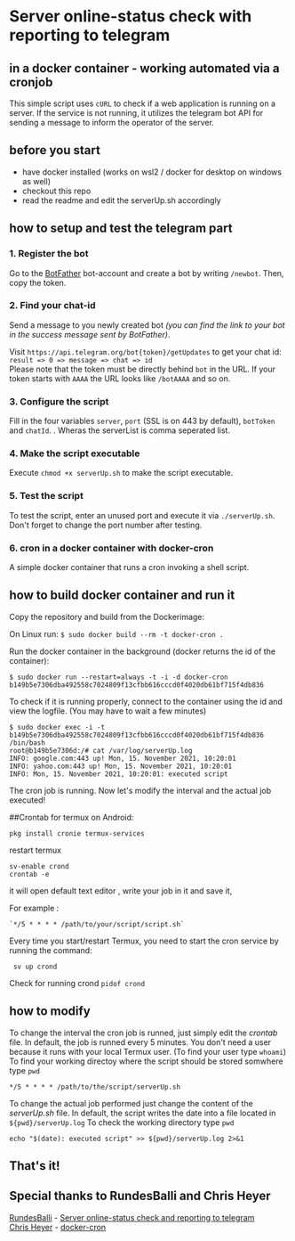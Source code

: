 # Server online-status check with reporting to telegram
##  in a docker container - working automated via a cronjob

This simple script uses `cURL` to check if a web application is running on a server. If the service is not running, it utilizes the telegram bot API for sending a message to inform the operator of the server.  


## before you start

- have docker installed (works on wsl2 / docker for desktop on windows as well)
- checkout this repo
- read the readme and edit the serverUp.sh accordingly


## how to setup and test the telegram part

### 1. Register the bot
Go to the [BotFather](https://t.me/botfather) bot-account and create a bot by writing `/newbot`. Then, copy the token.

### 2. Find your chat-id
Send a message to you newly created bot *(you can find the link to your bot in the success message sent by BotFather)*.  

Visit `https://api.telegram.org/bot{token}/getUpdates` to get your chat id: `result => 0 => message => chat => id`  
Please note that the token must be directly behind `bot` in the URL. If your token starts with `AAAA` the URL looks like `/botAAAA` and so on.  

### 3. Configure the script
Fill in the four variables `server`, `port` (SSL is on 443 by default), `botToken` and `chatId`. . Wheras the serverList is comma seperated list.

### 4. Make the script executable
Execute `chmod +x serverUp.sh` to make the script executable.

### 5. Test the script
To test the script, enter an unused port and execute it via `./serverUp.sh`. Don't forget to change the port number after testing.

### 6. cron in a docker container with docker-cron
A simple docker container that runs a cron invoking a shell script.

## how to build docker container and run it
Copy the repository and build from the Dockerimage:

On Linux run:
`$ sudo docker build --rm -t docker-cron . `

Run the docker container in the background (docker returns the id of the container):

```
$ sudo docker run --restart=always -t -i -d docker-cron
b149b5e7306dba492558c7024809f13cfbb616cccd0f4020db61bf715f4db836
```

To check if it is running properly, connect to the container using the id and view the logfile. (You may have to wait a few minutes)

```
$ sudo docker exec -i -t b149b5e7306dba492558c7024809f13cfbb616cccd0f4020db61bf715f4db836 /bin/bash
root@b149b5e7306d:/# cat /var/log/serverUp.log
INFO: google.com:443 up! Mon, 15. November 2021, 10:20:01
INFO: yahoo.com:443 up! Mon, 15. November 2021, 10:20:01
INFO: Mon, 15. November 2021, 10:20:01: executed script
```

The cron job is running. Now let's modify the interval and the actual job executed!

##Crontab for termux on Android:
```
pkg install cronie termux-services
```
restart termux
```
sv-enable crond
crontab -e
```
it will open default text editor , write your job in it and save it,

For example :
```
`*/5 * * * * /path/to/your/script/script.sh`
```
Every time you start/restart Termux, you need to start the cron service by running the command:
```
 sv up crond
```
Check for running crond
`pidof crond`

## how to modify
To change the interval the cron job is runned, just simply edit the *crontab* file. In default, the job is runned every 5 minutes.
You don't need a user because it runs with your local Termux user. (To find your user type `whoami`)
To find your working directoy where the script should be stored somwhere type `pwd`

`*/5 * * * * /path/to/the/script/serverUp.sh`

To change the actual job performed just change the content of the *serverUp.sh* file. In default, the script writes the date into a file located in `${pwd}/serverUp.log`
To check the working directory type `pwd`

`echo "$(date): executed script" >> ${pwd}/serverUp.log 2>&1`

## That's it!

## Special thanks to RundesBalli and Chris Heyer
[RundesBalli](https://github.com/RundesBalli) - [Server online-status check and reporting to telegram](https://gist.github.com/RundesBalli/4bdcf555c78c17a7b917de31cd7b4df0)
<br>
[Chris Heyer](https://github.com/cheyer) - [docker-cron](https://github.com/cheyer/docker-cron)

